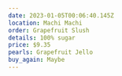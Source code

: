 ```yaml
---
date: 2023-01-05T00:06:40.145Z
location: Machi Machi
order: Grapefruit Slush
details: 100% sugar
price: $9.35
pearls: Grapefruit Jello
buy_again: Maybe
---
```

